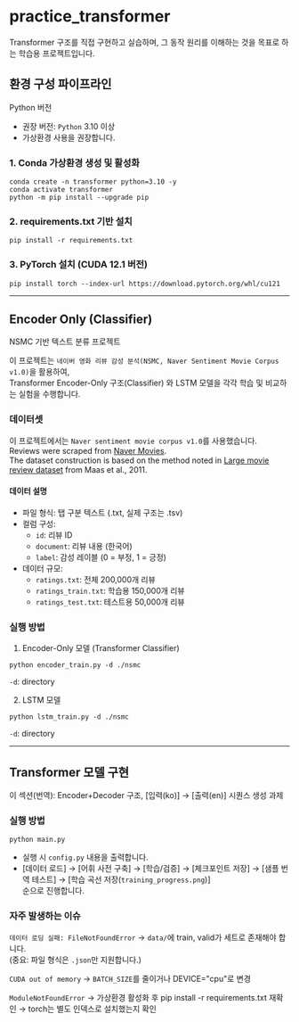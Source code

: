# practice_transformer
Transformer 구조를 직접 구현하고 실습하며, 그 동작 원리를 이해하는 것을 목표로 하는 학습용 프로젝트입니다.

## 환경 구성 파이프라인
Python 버전
- 권장 버전: `Python` 3.10 이상
- 가상환경 사용을 권장합니다.
### 1. Conda 가상환경 생성 및 활성화
```
conda create -n transformer python=3.10 -y
conda activate transformer
python -m pip install --upgrade pip
```
### 2. requirements.txt 기반 설치
```
pip install -r requirements.txt
```
### 3. PyTorch 설치 (CUDA 12.1 버전)
```
pip install torch --index-url https://download.pytorch.org/whl/cu121
```
---
## Encoder Only (Classifier)

NSMC 기반 텍스트 분류 프로젝트

이 프로젝트는 `네이버 영화 리뷰 감성 분석(NSMC, Naver Sentiment Movie Corpus v1.0)`을 활용하여,<br>
Transformer Encoder-Only 구조(Classifier) 와 LSTM 모델을 각각 학습 및 비교하는 실험을 수행합니다.

### 데이터셋

이 프로젝트에서는 `Naver sentiment movie corpus v1.0`를 사용했습니다.<br>
Reviews were scraped from [Naver Movies](http://movie.naver.com/movie/point/af/list.nhn).<br>
The dataset construction is based on the method noted in [Large movie review dataset](http://ai.stanford.edu/~amaas/data/sentiment/) from Maas et al., 2011.

#### 데이터 설명
- 파일 형식: 탭 구분 텍스트 (.txt, 실제 구조는 .tsv)
- 컬럼 구성:
  - `id`: 리뷰 ID
  - `document`: 리뷰 내용 (한국어)
  - `label`: 감성 레이블 (0 = 부정, 1 = 긍정)
- 데이터 규모:
  - `ratings.txt`: 전체 200,000개 리뷰
  - `ratings_train.txt`: 학습용 150,000개 리뷰
  - `ratings_test.txt`: 테스트용 50,000개 리뷰

### 실행 방법
1) Encoder-Only 모델 (Transformer Classifier)
```
python encoder_train.py -d ./nsmc
```
`-d`: directory

2) LSTM 모델
```
python lstm_train.py -d ./nsmc
```
`-d`: directory

---
## Transformer 모델 구현
이 섹션(번역): Encoder+Decoder 구조, [입력(ko)] → [출력(en)] 시퀀스 생성 과제
### 실행 방법
```
python main.py
```
- 실행 시 `config.py` 내용을 출력합니다.
- [데이터 로드] → [어휘 사전 구축] → [학습/검증] → [체크포인트 저장] → [샘플 번역 테스트] → [학습 곡선 저장(`training_progress.png`)]<br>순으로 진행합니다.

### 자주 발생하는 이슈

`데이터 로딩 실패: FileNotFoundError`
→ `data/`에 train, valid가 세트로 존재해야 합니다.<br>(중요: 파일 형식은 `.json`만 지원합니다.)

`CUDA out of memory`
→ `BATCH_SIZE`를 줄이거나 DEVICE="cpu"로 변경

`ModuleNotFoundError`
→ 가상환경 활성화 후 pip install -r requirements.txt 재확인
→ torch는 별도 인덱스로 설치했는지 확인


